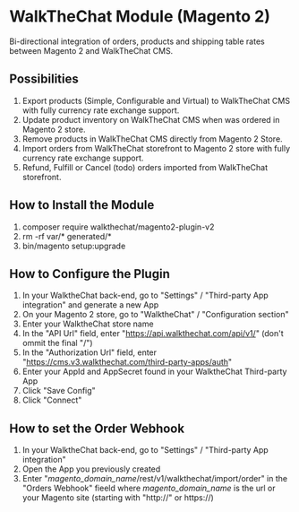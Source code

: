 # WalkTheChat Module (Magento 2)
Bi-directional integration of orders, products and shipping table rates between Magento 2 and WalkTheChat CMS. 

## Possibilities
1. Export products (Simple, Configurable and Virtual) to WalkTheChat CMS with fully currency rate exchange support.
2. Update product inventory on WalkTheChat CMS when was ordered in Magento 2 store.
3. Remove products in WalkTheChat CMS directly from Magento 2 Store.
4. Import orders from WalkTheChat storefront to Magento 2 store with fully currency rate exchange support.
5. Refund, Fulfill or Cancel (todo) orders imported from WalkTheChat storefront.

## How to Install the Module
1. composer require walkthechat/magento2-plugin-v2
2. rm -rf var/* generated/*
3. bin/magento setup:upgrade

## How to Configure the Plugin
1. In your WalktheChat back-end, go to "Settings" / "Third-party App integration" and generate a new App
2. On your Magento 2 store, go to "WalktheChat" / "Configuration section"
3. Enter your WalktheChat store name
4. In the "API Url" field, enter "https://api.walkthechat.com/api/v1/" (don't ommit the final "/")
5. In the "Authorization Url" field, enter "https://cms.v3.walkthechat.com/third-party-apps/auth"
6. Enter your AppId and AppSecret found in your WalktheChat Third-party App
7. Click "Save Config"
8. Click "Connect"

## How to set the Order Webhook
1. In your WalktheChat back-end, go to "Settings" / "Third-party App integration"
2. Open the App you previously created
3. Enter "*magento_domain_name*/rest/v1/walkthechat/import/order" in the "Orders Webhook" fieeld where *magento_domain_name* is the url or your Magento site (starting with "http://" or https://)
